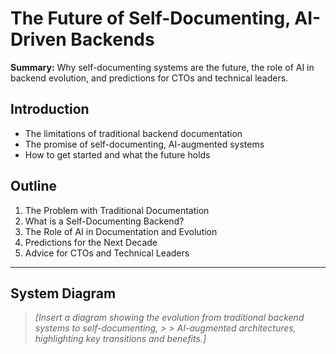 # The Future of Self-Documenting, AI-Driven Backends

**Summary:** Why self-documenting systems are the future, the role of AI in backend evolution, and
predictions for CTOs and technical leaders.

## Introduction

- The limitations of traditional backend documentation
- The promise of self-documenting, AI-augmented systems
- How to get started and what the future holds

## Outline

1. The Problem with Traditional Documentation
2. What is a Self-Documenting Backend?
3. The Role of AI in Documentation and Evolution
4. Predictions for the Next Decade
5. Advice for CTOs and Technical Leaders

---

## System Diagram

> _[Insert a diagram showing the evolution from traditional backend systems to self-documenting, > >
> AI-augmented architectures, highlighting key transitions and benefits.]_
